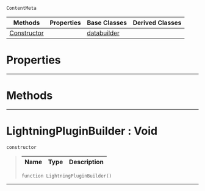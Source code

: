  `ContentMeta`

|Methods|Properties|Base Classes|Derived Classes|
|---|---|---|---|
|[ Constructor](https://plasmaengine.github.io/PlasmaDocs/Plasma1/C++/code_reference/class_reference/lightningpluginbuilder.markdown#lightningpluginbuilder-void)| |[databuilder](https://plasmaengine.github.io/PlasmaDocs/Plasma1/C++/code_reference/class_reference/databuilder.markdown)| |


 #  Properties


---  
 #  Methods


---  
 #  LightningPluginBuilder : Void

 `constructor`

> 
> |Name|Type|Description|
> |---|---|---|
> ``` lang=cpp, name=Lightning
> function LightningPluginBuilder()
> ``` 


---  
 

 